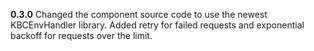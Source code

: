 **0.3.0**
Changed the component source code to use the newest KBCEnvHandler library. Added retry for failed requests and exponential backoff for requests over the limit.